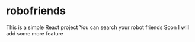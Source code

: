 # robofriends
This is a simple React project
You can search your robot friends
Soon I will add some more feature
